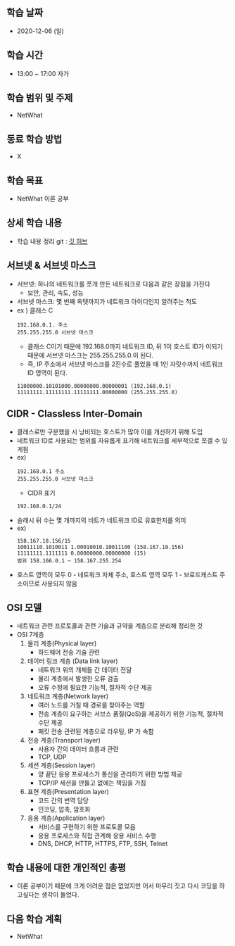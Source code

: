학습 날짜
---
+ 2020-12-06 (일)

학습 시간
---
+ 13:00 ~ 17:00 자가

학습 범위 및 주제
---
+ NetWhat

동료 학습 방법
---
+ X

학습 목표
---
+ NetWhat 이론 공부

상세 학습 내용
---
+ 학습 내용 정리 git : [깃 허브](https://github.com/kiskim/study)   

서브넷 & 서브넷 마스크
---
+ 서브넷: 하나의 네트워크를 쪼개 만든 네트워크로 다음과 같은 장점을 가진다
	+ 보안, 관리, 속도, 성능
+ 서브넷 마스크: 몇 번째 옥탯까지가 네트워크 아이디인지 알려주는 척도
+ ex ) 클래스 C
	~~~
	192.168.0.1. 주소
	255.255.255.0 서브넷 마스크
	~~~
	+ 클래스 C이기 때문에 192.168.0까지 네트워크 ID, 뒤 1이 호스트 ID가 이되기 때문에 서브넷 마스크는 255.255.255.0.이 된다.
	+ 즉, IP 주소에서 서브넷 마스크를 2진수로 풀었을 때 1인 자릿수까지 네트워크 ID 영역이 된다.
	~~~
	11000000.10101000.00000000.00000001 (192.168.0.1)
	11111111.11111111.11111111.00000000 (255.255.255.0)
	~~~

CIDR - Classless Inter-Domain
---
+ 클래스로만 구분했을 시 낭비되는 호스트가 많아 이를 개선하기 위해 도입
+ 네트워크 ID로 사용되는 범위를 자유롭게 표기해 네트워크를 세부적으로 쪼갤 수 있게됨
+ ex)
	~~~
	192.168.0.1 주소
	255.255.255.0 서브넷 마스크
	~~~
	+ CIDR 표기
	~~~
	192.168.0.1/24
	~~~
+ 슬래시 뒤 수는 몇 개까지의 비트가 네트워크 ID로 유효한지를 의미
+ ex)
	~~~
	158.167.18.156/15
	10011110.1010011 1.00010010.10011100 (158.167.18.156)
	11111111.1111111 0.00000000.00000000 (15)
	범위 158.166.0.1 ~ 158.167.255.254
	~~~
+ 호스트 영역이 모두 0 -  네트워크 자체 주소, 호스트 영역 모두 1 - 브로드캐스트 주소이므로 사용되지 않음

OSI 모델
---
+ 네트워크 관련 프로토콜과 관련 기술과 규약을 계층으로 분리해 정리한 것
+ OSI 7계층
	1. 물리 계층(Physical layer)
		+ 하드웨어 전송 기술 관련
	2. 데이터 링크 계층 (Data link layer)
		+ 네트워크 위의 개체들 간 데이터 전달
		+ 물리 계층에서 발생한 오류 검출
		+ 오류 수정에 필요한 기능적, 절차적 수단 제공
	3. 네트워크 계층(Network layer)
		+ 여러 노드를 거칠 때 경로를 찾아주는 역할
		+ 전송 계층이 요구하는 서브스 품질(QoS)을 제공하기 위한 기능적, 절차적 수단 제공
		+ 패킷 전송 관련된 계층으로 라우팅, IP 가 속함
	4. 전송 계층(Transport layer)
		+ 사용자 간의 데이터 흐름과 관련
		+ TCP, UDP
	5. 세션 계층(Session layer)
		+ 양 끝단 응용 프로세스가 통신을 관리하기 위한 방법 제공
		+ TCP/IP 세션을 만들고 없에는 책임을 가짐
	6. 표현 계층(Presentation layer)
		+ 코드 간의 번역 담당
		+ 인코딩, 압축, 암호화
	7. 응용 계층(Application layer)
		+ 서비스를 구현하기 위한 프로토콜 모음
		+ 응용 프로세스와 직접 관계해 응용 서비스 수행
		+ DNS, DHCP, HTTP, HTTPS, FTP, SSH, Telnet


학습 내용에 대한 개인적인 총평
---
+ 이론 공부이기 때문에 크게 어려운 점은 없었지만 어서 마무리 짓고 다시 코딩을 하고싶다는 생각이 들었다.

다음 학습 계획
---
+ NetWhat